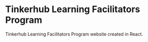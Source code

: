 # Tinkerhub Learning Facilitators Program

Tinkerhub Learning Facilitators Program website created in React.
